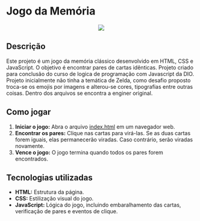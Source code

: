# Jogo da Memória
<div align="center">
  <img src="https://github.com/user-attachments/assets/8399c2ad-4dce-4685-9208-52dc4b6a15f4" wigth="400px" />
</div>

## Descrição
Este projeto é um jogo da memória clássico desenvolvido em HTML, CSS e JavaScript. O objetivo é encontrar pares de cartas idênticas.
Projeto criado para conclusão do curso de logica de programação com Javascript da DIO. Projeto inicialmente não tinha a temática de Zelda, como desafio proposto troca-se os emojis por imagens e alterou-se cores, tipografias entre outras coisas. Dentro dos arquivos 
se encontra a enginer original.

## Como jogar
1. **Iniciar o jogo:** Abra o arquivo [index.html](https://arturllopes.github.io/Desafio-jogoDaMemoria-DIO/) em um navegador web.
2. **Encontrar os pares:** Clique nas cartas para virá-las. Se as duas cartas forem iguais, elas permanecerão viradas. Caso contrário, serão viradas novamente.
3. **Vence o jogo:** O jogo termina quando todos os pares forem encontrados.

## Tecnologias utilizadas
* **HTML:** Estrutura da página.
* **CSS:** Estilização visual do jogo.
* **JavaScript:** Lógica do jogo, incluindo embaralhamento das cartas, verificação de pares e eventos de clique.

